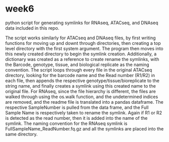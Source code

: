 # week6
python script for generating symlinks for RNAseq, ATACseq, and DNAseq data included in this repo.

The script works similarly for ATACseq and DNAseq files, by first writing functions for moving up and downt through directories, then creating a top level directory with the first system argument. The program then moves into this newly created directory to begin the symlink creation. Additionally, a dictionary was created as a reference to create rename the symlinks, with the Barcode, genotype, tissue, and biological replicate as the naming convention. The script loops through every file in the original ATACseq directory, looking for the barcode name and the Read number (R1/R2) in each file, then appends the respective genotype/tissue/bioreplicate to the string name, and finally creates a symlink using this created name to the original file.
For RNAseq, since the file hierarchy is different, the files are walked through using the os.walk function, and the undetermined indices are removed, and the readme file is translated into a pandas dataframe. The respective SampleNumber is pulled from the data frame, and the Full Sample Name is respectively taken to rename the symlink. Again if R1 or R2 is detected as the read number, then it is added into the name of the symlink. The naming convention for the RNAseq symlink is FullSampleName_ReadNumber.fq.gz and all the symlinks are placed into the same directory.


